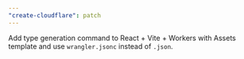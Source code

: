 ```yaml
---
"create-cloudflare": patch
---
```


Add type generation command to React + Vite + Workers with Assets template and use `wrangler.jsonc` instead of `.json`.
